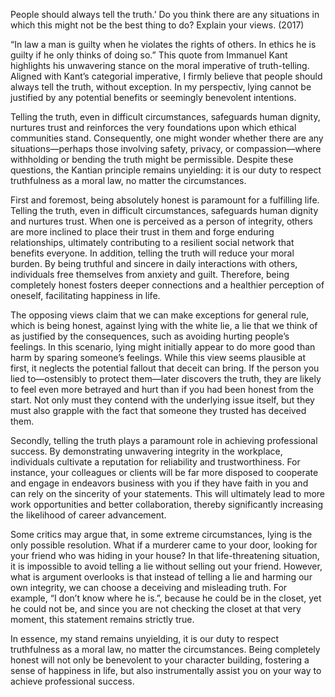 People should always tell the truth.’ Do you think there are any situations in which this might not be the best thing to do? Explain your views. (2017)
 
“In law a man is guilty when he violates the rights of others. In ethics he is guilty if he only thinks of doing so.” This quote from Immanuel Kant highlights his unwavering stance on the moral imperative of truth-telling. Aligned with Kant’s categorial imperative, I firmly believe that people should always tell the truth, without exception. In my perspectiv, lying cannot be justified by any potential benefits or seemingly benevolent intentions.

Telling the truth, even in difficult circumstances, safeguards human dignity, nurtures trust and reinforces the very foundations upon which ethical communities stand. Consequently, one might wonder whether there are any situations—perhaps those involving safety, privacy, or compassion—where withholding or bending the truth might be permissible. Despite these questions, the Kantian principle remains unyielding: it is our duty to respect truthfulness as a moral law, no matter the circumstances.

First and foremost, being absolutely honest is paramount for a fulfilling life. Telling the truth, even in difficult circumstances, safeguards human dignity and nurtures trust. When one is perceived as a person of integrity, others are more inclined to place their trust in them and forge enduring relationships, ultimately contributing to a resilient social network that benefits everyone. In addition, telling the truth will reduce your moral burden. By being truthful and sincere in daily interactions with others, individuals free themselves from anxiety and guilt. Therefore, being completely honest fosters deeper connections and a healthier perception of oneself, facilitating happiness in life.
 
The opposing views claim that we can make exceptions for general rule, which is being honest, against lying with the white lie, a lie that we think of as justified by the consequences, such as avoiding hurting people’s feelings. In this scenario, lying might initially appear to do more good than harm by sparing someone’s feelings. While this view seems plausible at first, it neglects the potential fallout that deceit can bring. If the person you lied to—ostensibly to protect them—later discovers the truth, they are likely to feel even more betrayed and hurt than if you had been honest from the start. Not only must they contend with the underlying issue itself, but they must also grapple with the fact that someone they trusted has deceived them.

Secondly, telling the truth plays a paramount role in achieving professional success. By demonstrating unwavering integrity in the workplace, individuals cultivate a reputation for reliability and trustworthiness. For instance, your colleagues or clients will be far more disposed to cooperate and engage in endeavors business with you if they have faith in you and can rely on the sincerity of your statements. This will ultimately lead to more work opportunities and better collaboration, thereby significantly increasing the likelihood of career advancement.

Some critics may argue that, in some extreme circumstances, lying is the only possible resolution. What if a murderer came to your door, looking for your friend who was hiding in your house? In that life-threatening situation, it is impossible to avoid telling a lie without selling out your friend. However, what is argument overlooks is that instead of telling a lie and harming our own integrity, we can choose a deceiving and misleading truth. For example, “I don’t know where he is.”, because he could be in the closet, yet he could not be, and since you are not checking the closet at that very moment, this statement remains strictly true.

In essence, my stand remains unyielding, it is our duty to respect truthfulness as a moral law, no matter the circumstances. Being completely honest will not only be benevolent to your character building, fostering a sense of happiness in life, but also instrumentally assist you on your way to achieve professional success.

